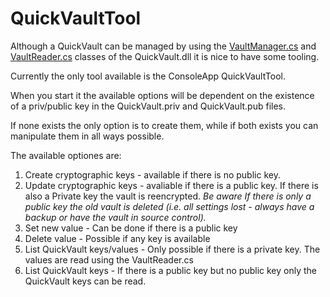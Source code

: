 ﻿# QuickVaultTool

Although a QuickVault can be managed by using the [VaultManager.cs](../../src/QuickVault/VaultManager.cs) and [VaultReader.cs](../../src/QuickVault/VaultReader.cs) classes of the QuickVault.dll 
it is nice to have some tooling.

Currently the only tool available is the ConsoleApp QuickVaultTool.

When you start it the available options will be dependent on the existence of a priv/public key in the QuickVault.priv and QuickVault.pub files.

If none exists the only option is to create them, while if both exists you can manipulate them in all ways possible.

The available optiones are:

1. Create cryptographic keys - available if there is no public key.  
1. Update cryptographic keys - avaliable if there is a public key. If there is also a Private key the vault is 
reencrypted. *Be aware If there is only a public key the old vault is deleted (i.e. all settings lost - always have a backup or have the vault in source control).*
1. Set new value - Can be done if there is a public key
1. Delete value - Possible if any key is available
1. List QuickVault keys/values - Only possible if there is a private key. The values are read using the VaultReader.cs
1. List QuickVault keys - If there is a public key but no public key only the QuickVault keys can be read.




